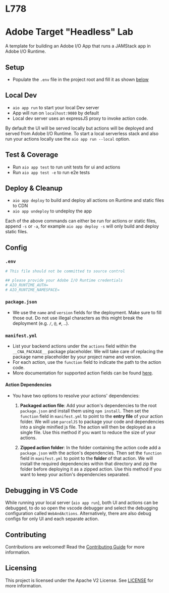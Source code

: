 

# L778

# Adobe Target "Headless" Lab

A template for building an Adobe I/O App that runs a JAMStack app in Adobe I/O Runtime.

## Setup

- Populate the `.env` file in the project root and fill it as shown [below](#env)

## Local Dev

- `aio app run` to start your local Dev server
- App will run on `localhost:9080` by default
- Local dev server uses an expressJS proxy to invoke action code.

By default the UI will be served locally but actions will be deployed and served from Adobe I/O Runtime. To start a
local serverless stack and also run your actions locally use the `aio app run --local` option.

## Test & Coverage

- Run `aio app test` to run unit tests for ui and actions
- Run `aio app test -e` to run e2e tests

## Deploy & Cleanup

- `aio app deploy` to build and deploy all actions on Runtime and static files to CDN
- `aio app undeploy` to undeploy the app

Each of the above commands can either be run for actions or static files, append `-s` or `-a`, for
example `aio app deploy -s` will only build and deploy static files.

## Config

### `.env`

```bash
# This file should not be committed to source control

## please provide your Adobe I/O Runtime credentials
# AIO_RUNTIME_AUTH=
# AIO_RUNTIME_NAMESPACE=
```

### `package.json`

- We use the `name` and `version` fields for the deployment. Make sure to fill
  those out. Do not use illegal characters as this might break the deployment
  (e.g. `/`, `@`, `#`, ..).

### `manifest.yml`

- List your backend actions under the `actions` field within the `__CNA_PACKAGE__`
package placeholder. We will take care of replacing the package name placeholder
by your project name and version.
- For each action, use the `function` field to indicate the path to the action
code.
- More documentation for supported action fields can be found
[here](https://github.com/apache/incubator-openwhisk-wskdeploy/blob/master/specification/html/spec_actions.md#actions).

#### Action Dependencies

- You have two options to resolve your actions' dependencies:

  1. **Packaged action file**: Add your action's dependencies to the root
   `package.json` and install them using `npm install`. Then set the `function`
   field in `manifest.yml` to point to the **entry file** of your action
   folder. We will use `parcelJS` to package your code and dependencies into a
   single minified js file. The action will then be deployed as a single file.
   Use this method if you want to reduce the size of your actions.

  2. **Zipped action folder**: In the folder containing the action code add a
     `package.json` with the action's dependencies. Then set the `function`
     field in `manifest.yml` to point to the **folder** of that action. We will
     install the required dependencies within that directory and zip the folder
     before deploying it as a zipped action. Use this method if you want to keep
     your action's dependencies separated.

## Debugging in VS Code

While running your local server (`aio app run`), both UI and actions can be debugged, to do so open the vscode debugger
and select the debugging configuration called `WebAndActions`.
Alternatively, there are also debug configs for only UI and each separate action.

## Contributing

Contributions are welcomed! Read the [Contributing Guide](./.github/CONTRIBUTING.md) for more information.

## Licensing

This project is licensed under the Apache V2 License. See [LICENSE](LICENSE) for more information.
